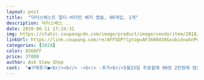 ```yaml
---
layout: post 
title:  "닥터스베스트 멀티-비타민 베지 캡슐, 90개입, 1개" 
description: 닥터스베스 ..
date: 2020-06-11 17:24:31 
img: https://static.coupangcdn.com/image/product/image/vendoritem/2018/09/03/3087885267/017f2e70-2708-4cf8-a7ae-90a719fbcec0.jpg 
linkUrl: https://link.coupang.com/re/AFFSDP?lptag=AF3600438&subid=ahnPublicAsk&pageKey=228882&itemId=478334&vendorItemId=70826295485&traceid=V0-113-e4305bd8bcae3eb6 
categories: [1024] 
color: A566FF 
price: 37000 
author: Ask View Shop 
cont:  "●구매후기●<br/><br/> -<br/> -추가<br/>5월23일 주문할때 90정 2만원때 였는데<br/>5월31일 지금 가격이 4만원때? 가격이 두배나 올랐네요<br/>90알 맞고요.<br/><br/>▪️구매결정 이유: 함유 비타민 종류가 다른 비타민에 비해 좀 더 다양해서요 그리고 각각의 성분 양도 많은 편에 속한듯해요.<br/>.<br/> (그래서 한 알 크기가 조금 큰가봐요ㅎㅎ 그렇지만 목넘김이 많이 힘들진 않아요)<br/>▪️기타: 2통 구매했는데 박스 포장은 아니고 뽁뽁이 처리된 종이봉투에 담겨 왔고, 약통 안에 솜이 들어있어요 첨엔 좀 의아했는데 예전엔 이렇게들 했다고 하네요.<br/> 아마 습기제거 및 완충제 역할일까요?<br/>▪️복용법: 하루 3알 먹으랬는데 약사님 유튜브 중 하나에서 한번에 3알 말고 식후 1알씩 먹으라고 본것 같아요 그렇게 실천 중입니다.<br/> 참,, 커피가 비타민 흡수를 방해한대요 1<br/> -2시간 정도 텀을 주면 좋다고 하네요.<br/><br/>▪️유통기한:  21년 6월<br/>▪️주의사항?: 이 제품 알아볼때 어디선가 역한 냄새가 나서 캡슐 열어보니 알갱이들이 캡슐 안에 막 엉겨있고 냄새나 색이 이상하단 리뷰를 봤었어요 그런경우엔 상했을 수 있다더라구요.<br/> 그래서 수령하고 바로 캡슐부터 하나 열어봤는데 역하거나 막 엉겨있진 않았어요.<br/> 노란 알갱이들 사이에 후춧가루 같은 색의 알갱이들이 몇알 있네요? 냄새가 이상하지 않아서 여러 비타민들이 섞여 그 중 하나가 그런가보다하고 복용 중이에요.<br/><br/>▪️크기 및 냄새: 한 알 자체 크기가 작진 않구요, 캡슐에서 살짝 냄새가 나긴하는데 삼키고 계속 나진 않았어요.<br/> 먹고 비타민 냄새가 살짝 올라 올 땐 있네요.<br/><br/>가격장난질 하는건가요?<br/>그래도 일단 믿고 먹어보려고요... <br/><br/>내몸가지고 실험을 할수도 없고 일단 안먹고있는데<br/>냅새도 역하내요???<br/>다른분들것도 저런지 알수가 없네요<br/>맛은 ... <br/>많이 시진않고.<br/>.<br/>표현을 못하갰지만 역겨운 맛은 아니니 일단 먹어보려고요.<br/>.<br/><br/>먹다보니... <br/><br/>먹어보고 후기 올릴개요<br/>비타민 상하면 역겹더라규요.<br/>.<br/><br/>비타민 알아보다 이걸로 정했어요<br/>성인 가족이 다 같이 먹기에도 좋을듯해요.<br/> 하루 23알씩 먹고 있는데 한 통 다 먹어보고 또 후기 추가하겠습니다.<br/><br/>아무튼 병은 큰데 내용물이 작아서 갯수 확인해보니<br/>안에 내용물은 주황색 가루더라고요.<br/><br/>알약 캡슐이 좀 노란건지.<br/>.<br/><br/>원래 이런건지 잘 모르갰내요<br/>이게 뭔지?;;;;;;;요즘들어 갑자기 설사하고<br/>캡슐 열어봤더니, 덩어리가 막 져있고<br/>캡슐이 군데군데 얼룩이 여러개 보이길래<br/>혹시 이것때문인지 <br/>" 
---
```


